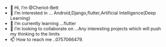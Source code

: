 - 👋 Hi, I’m @Cheriot-Bett
- 👀 I’m interested in ... Android,Django,flutter,Artificial Intelligence(Deep Learning)
- 🌱 I’m currently learning ...flutter
- 💞️ I’m looking to collaborate on ...Any interesting projects which will push my thinking to the limits
- 📫 How to reach me ..0757066479.

<!---
Cheriot-Bett/Cheriot-Bett is a ✨ special ✨ repository because its `README.md` (this file) appears on your GitHub profile.
You can click the Preview link to take a look at your changes.
--->



